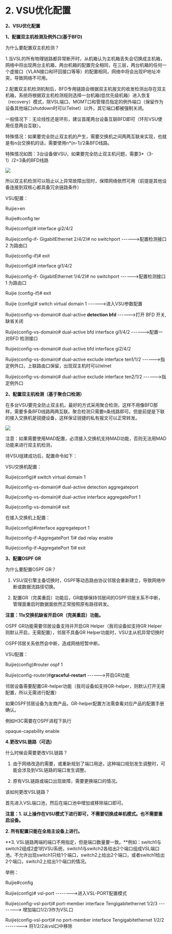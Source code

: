 # 2. VSU优化配置

**2、VSU优化配置**

**1、配置双主机检测及例外口\(基于BFD\)**

为什么要配置双主机检测？

1.当VSL的所有物理链路都异常断开时，从机箱认为主机箱丢失会切换成主机箱，网络中将出现两台主机箱，两台机箱的配置完全相同，在三层，两台机箱的任何一个虚接口（VLAN接口和环回接口等等）的配置相同，网络中将会出现IP地址冲突，导致网络不可用。

2.配置双主机检测机制后，BFD专用链路会根据双主机报文的收发检测出存在双主机箱，系统将根据双主机检测规则选择一台机箱\(低优先级机箱）进入恢复（recovery）模式，除VSL端口、MGMT口和管理员指定的例外端口（保留作为设备其他端口shutdown时可以Telnet）以外，其它端口都被强制关闭。

 一般情况下：无论线性还是环形，建议首尾两台设备互联BFD即可（环形VSU使用任意两台互联）。

特殊情况：如果要完全防止双主机的产生，需要交换机之间两两互联来实现，也就是有n台交换机的话，需要使用n\*\(n-1\)/2条BFD线路。

特殊情况如图：3台设备做VSU，如果要完全防止双主机问题，需要3\*（3-1）/2=3条的BFD线路

![](https://image.ruijie.com.cn/Upload/Article/ed2b5aeb-92a6-48e3-b1d1-0c2ed8aeece3/%E9%94%90%E6%8D%B7%E4%BA%A4%E6%8D%A2%E6%9C%BA%E4%BA%A7%E5%93%81%E5%AE%9E%E6%96%BD%E4%B8%80%E6%9C%AC%E9%80%9AV5.0/%E9%94%90%E6%8D%B7%E4%BA%A4%E6%8D%A2%E6%9C%BA%E4%BA%A7%E5%93%81%E5%AE%9E%E6%96%BD%E4%B8%80%E6%9C%AC%E9%80%9AV5.0/a5932f36-ffce-49c5-a8f7-2660b1da49d5_files/b21510c8_1c07fa1a_0.png)

所以双主机检测可以阻止以上异常故障出现时，保障网络依然可用（前提是其他设备连接到双核心都具备冗余链路条件）

VSU配置：

Ruijie&gt;en

Ruijie\#config ter

Ruijie\(config\)\# interface gi2/4/2

Ruijie\(config-if- GigabitEthernet 2/4/2\)\# no switchport ------&gt;配置检测接口 2 为路由口

Ruijie\(config-if\)\# exit

Ruijie\(config\)\# interface gi1/4/2

Ruijie\(config-if- GigabitEthernet 1/4/2\)\# no switchport  ------&gt;配置检测接口 1 为路由口

Ruijie \(config-if\)\# exit

Ruijie \(config\)\# switch virtual domain 1 ------&gt;进入VSU参数配置

Ruijie\(config-vs-domain\)\# dual-active **detection bfd** ------&gt;打开 BFD 开关,缺省关闭

Ruijie\(config-vs-domain\)\# dual-active bfd  interface gi1/4/2     ------&gt;配置一对BFD 检测接口

Ruijie\(config-vs-domain\)\# dual-active bfd  interface gi2/4/2

Ruijie\(config-vs-domain\)\# dual-active exclude interface  ten1/1/2   ------&gt;指定例外口，上联路由口保留，出现双主机时可以telnet

Ruijie\(config-vs-domain\)\# dual-active exclude interface  ten2/1/2    ------&gt;指定例外口

**2、配置双主机检测（基于聚合口检测）**

在多台VSU要完全防止双主机，最好的方式采用聚合检测，这样不用像BFD那样，需要多条BFD线路两两互联。聚合检测只需要n条线路即可。但是前提是下联的接入交换机是锐捷设备，这样保证锐捷的私有报文可以正常转发。

![](https://image.ruijie.com.cn/Upload/Article/ed2b5aeb-92a6-48e3-b1d1-0c2ed8aeece3/%E9%94%90%E6%8D%B7%E4%BA%A4%E6%8D%A2%E6%9C%BA%E4%BA%A7%E5%93%81%E5%AE%9E%E6%96%BD%E4%B8%80%E6%9C%AC%E9%80%9AV5.0/%E9%94%90%E6%8D%B7%E4%BA%A4%E6%8D%A2%E6%9C%BA%E4%BA%A7%E5%93%81%E5%AE%9E%E6%96%BD%E4%B8%80%E6%9C%AC%E9%80%9AV5.0/a5932f36-ffce-49c5-a8f7-2660b1da49d5_files/b21510c8_3c82f551_0.png)

注意：如果需要使用MAD配置，必须接入交换机支持MAD功能，否则无法用MAD功能来进行双主机检测，

待VSU组建成功后，配置命令如下：

VSU交换机配置：

Ruijie\(config\)\# switch virtual domain 1

Ruijie\(config-vs-domain\)\# dual-active detection aggregateport

Ruijie\(config-vs-domain\)\# dual-active interface aggregatePort 1

Ruijie\(config-vs-domain\)\# exit

在接入交换机上配置：

Ruijie\(config\)\#interface aggregateport 1

Ruijie\(config-if-AggregatePort 1\)\# dad relay enable

Ruijie\(config-if-AggregatePort 1\)\# exit

**3、配置OSPF GR**

为什么要配置OSPF GR？

1. VSU/双引擎主备切换时，OSPF等动态路由协议邻居会重新建立，导致网络中断或数据流路径切换。

2. 配置GR（完美重启）功能后，GR能够保持邻居间的OSPF邻居关系不中断，管理面重启时数据面依然正常按照原有路径转发。

**注意：11x交换机缺省开启GR（完美重启）功能。**

OSPF GR功能需要邻居设备支持并开启GR Helper（我司设备如支持GR Helper 则默认开启，无需配置），邻居不具备GR Helper功能时，VSU主从机异常切换时

OSPF邻居关系依然会中断，造成网络短暂中断。

VSU配置：

Ruijie\(config\)\#router ospf 1

Ruijie\(config-router\)\#**graceful-restart**   ------&gt;开启GR功能

邻居设备需要配置GR-helper功能（我司设备如支持GR-helper，则默认打开无需配置，所以无需进行配置）

如果OSPF邻居设备为友商产品，GR-helper配置方法需查看对应产品的配置手册确认。

例如H3C需要在OSPF进程下执行

opaque-capability enable

**4.更改VSL链路（可选）**

什么时候会需要更改VSL链路？

1. 由于网络改造的需要，或重新规划了端口用途，这种端口规划发生调整时，可能会涉及到VSL链路的端口发生调整。

2. 原有VSL链路或端口出现故障，需要更换端口的情况。

该如何更改VSL链路？

首先进入VSL端口池，然后在端口池中增加或移除端口即可。

**注意：1. 以上操作在VSU模式下进行即可，不需要切换成单机模式。也不需要重启设备。**

**2. 所有配置只能在全局主设备上进行。**

**3. VSL链路两端的端口不用指定，但是端口数量要一致。**例如：switch1与switch2组成2虚1的VSU系统，switch1与switch2各给出2个端口组成VSL端口池。不允许出现switch1只给1个端口，switch2上给出2个端口，或者switch1给出2个端口，switch2上给出1个端口的情况。

举例：

Ruijie\#config

Ruijie\(config\)\# vsl-port          --------&gt;进入VSL-PORT配置模式  

Ruijie\(config-vsl-port\)\# port-member interface Tengigabitethernet 1/2/3      --------&gt;  增加端口1/2/3作为VSL口

Ruijie\(config-vsl-port\)\# no port-member interface Tengigabitethernet 1/2/2 --------&gt;  将1/2/2从vsl口中移除

